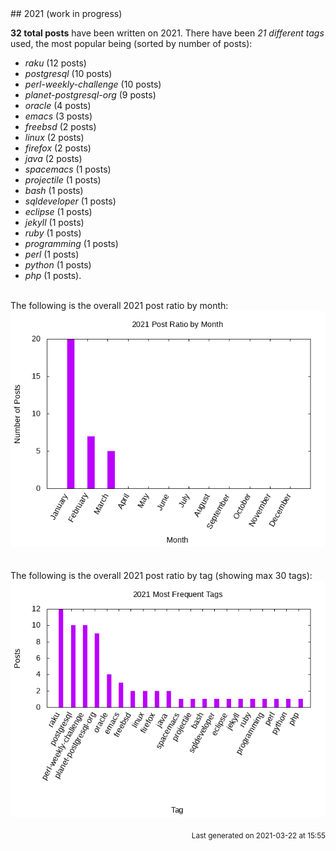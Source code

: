 <a name="2021" />
## 2021 (work in progress)

**32 total posts** have been written on 2021.
There have been *21 different tags* used, the most
popular being (sorted by number of posts):
 
- *raku* (12 posts)  
- *postgresql* (10 posts)  
- *perl-weekly-challenge* (10 posts)  
- *planet-postgresql-org* (9 posts)  
- *oracle* (4 posts)  
- *emacs* (3 posts)  
- *freebsd* (2 posts)  
- *linux* (2 posts)  
- *firefox* (2 posts)  
- *java* (2 posts)  
- *spacemacs* (1 posts)  
- *projectile* (1 posts)  
- *bash* (1 posts)  
- *sqldeveloper* (1 posts)  
- *eclipse* (1 posts)  
- *jekyll* (1 posts)  
- *ruby* (1 posts)  
- *programming* (1 posts)  
- *perl* (1 posts)  
- *python* (1 posts)  
- *php* (1 posts).<br/>
<br/>
The following is the overall 2021 post ratio by month:
<br/>
    <center>
      <img src="/images/stats/2021-months.png" alt="2021 post ratio per month" />
    </center>
<br/>

<br/>
The following is the overall 2021 post ratio by tag (showing max 30 tags):
<br/>
  <center>
    <img src="/images/stats/2021-tags.png" alt="2021 post ratio per tag" />
  </center>
<br/>

<div align="right">
<small>
Last generated on 2021-03-22 at 15:55
</small>
</div>

<br/>
